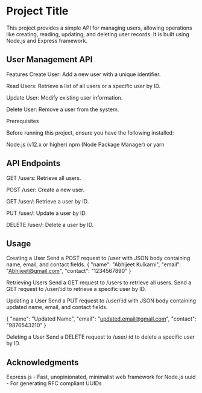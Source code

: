 
# Project Title

This project provides a simple API for managing users, allowing operations like creating, reading, updating, and deleting user records. It is built using Node.js and Express framework.


## User Management API 

Features
Create User: Add a new user with a unique identifier.

Read Users: Retrieve a list of all users or a specific user by ID.

Update User: Modify existing user information.

Delete User: Remove a user from the system.

Prerequisites

Before running this project, ensure you have the following installed:

Node.js (v12.x or higher)
npm (Node Package Manager) or yarn

## API Endpoints

GET /users: Retrieve all users.

POST /user: Create a new user.

GET /user/: Retrieve a user by ID.

PUT /user/: Update a user by ID.

DELETE /user/: Delete a user by ID.

## Usage
Creating a User
Send a POST request to /user with JSON body containing name, email, and contact fields.
{
  "name": "Abhijeet Kulkarni",
  "email": "Abhijeet@gmail.com",
  "contact": "1234567890"
}

Retrieving Users
Send a GET request to /users to retrieve all users.
Send a GET request to /user/:id to retrieve a specific user by ID.

Updating a User
Send a PUT request to /user/:id with JSON body containing updated name, email, and contact fields.

{
  "name": "Updated Name",
  "email": "updated.email@gmail.com",
  "contact": "9876543210"
}

Deleting a User
Send a DELETE request to /user/:id to delete a specific user by ID.


## Acknowledgments
Express.js - Fast, unopinionated, minimalist web framework for Node.js
uuid - For generating RFC compliant UUIDs
